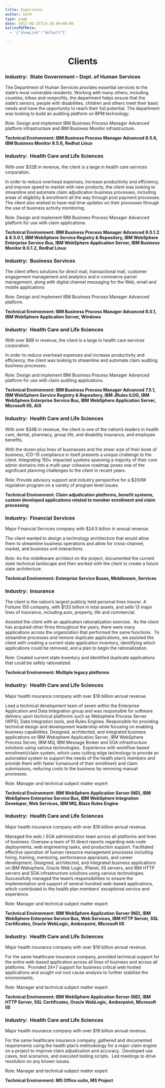 ```yaml
---
title: Experience
author: Seth
type: page
date: 2012-06-25T14:38:09+00:00
kalinsPDFMeta:
  - '{"showLink":"default"}'

---
```

<h1 style="text-align: center;">
  Clients
</h1>

### Industry:  State Government &#8211; Dept. of Human Services

The Department of Human Services provides essential services to the state&#8217;s most vulnerable residents. Working with many others, including counties, tribes and nonprofits, the department helps ensure that the state&#8217;s seniors, people with disabilities, children and others meet their basic needs and have the opportunity to reach their full potential. The department was looking to build an auditing platform on BPM technology.

Role: Design and implement IBM Business Process Manager Advanced platform infrastructure and IBM Business Monitor infrastructure.

**Technical Environment: IBM Business Process Manager Advanced 8.5.6, IBM Business Monitor 8.5.6, Redhat Linux**

### Industry:  Health Care and Life Sciences

With over $32B in revenue, the client is a large in health care services corporation.

In order to reduce overhead expenses, increase productivity and efficiency, and improve speed to market with new products, the client was looking to streamline and automate claim adjudication business processes, including areas of eligibility & enrollment all the way through post payment processes. The client also wished to have real time updates on their processes through the use of business activity monitoring.

Role: Design and implement IBM Business Process Manager Advanced platform for use with claim applications.

**Technical Environment: IBM Business Process Manager Advanced 8.0.1.2 & 8.5.0.1, IBM WebSphere Service Registry & Repository, IBM WebSphere Enterprise Service Bus, IBM WebSphere Application Server, IBM Business Monitor 8.0.1.2, Redhat Linux**

### Industry:  Business Services

The client offers solutions for direct mail, transactional mail, customer engagement management and analytics and e-commerce parcel management, along with digital channel messaging for the Web, email and mobile applications

Role: Design and implement IBM Business Process Manager Advanced platform.

**Technical Environment: IBM Business Process Manager Advanced 8.0.1, IBM WebSphere Application Server, Windows**

### Industry:  Health Care and Life Sciences

With over $8B in revenue, the client is a large in health care services corporation.

In order to reduce overhead expenses and increase productivity and efficiency, the client was looking to streamline and automate claim auditing business processes.

Role: Design and implement IBM Business Process Manager Advanced platform for use with claim auditing applications.

**Technical Environment: IBM Business Process Manager Advanced 7.5.1, IBM WebSphere Service Registry & Repository, IBM JRules ILOG, IBM WebSphere Enterprise Service Bus, IBM WebSphere Application Server, Microsoft IIS, AIX**

### Industry:  Health Care and Life Sciences

With over $34B in revenue, the client is one of the nation&#8217;s leaders in health care, dental, pharmacy, group life, and disability insurance, and employee benefits.

With the dozen plus lines of businesses and the sheer size of their book of business, ICD-10 compliance in itself presents a unique challenge to the client. Integrating 150+ impacted systems spanning a majority of their core admin domains into a multi-year cohesive roadmap poses one of the significant planning challenges to the client in recent years.

Role: Provide advisory support and industry perspective for a $200M regulation program on a variety of program level issues.

**Technical Environment: Claim adjudication platforms, benefit systems, custom developed applications related to member enrollment and claim processing**

### Industry:  Financial Services

Major Financial Services company with $24.5 billion in annual revenue.

The client wanted to design a technology architecture that would allow them to streamline business operations and allow for cross-channel, market, and business unit interactions.

Role: As the middleware architect on the project, documented the current state technical landscape and then worked with the client to create a future state architecture.

**Technical Environment: Enterprise Service Buses, Middleware, Services**

### Industry:  Insurance

The client is the nation’s largest publicly held personal lines insurer. A Fortune 100 company, with $133 billion in total assets, and sells 13 major lines of insurance, including auto, property, life and commercial.

Assisted the client with an application rationalization exercise.  As the client has acquired other firms throughout the years, there were many applications across the organization that performed the same functions.  To streamline processes and remove duplicate applications, we assisted the client with creating a current state application inventory, identifying which applications could be removed, and a plan to begin the rationalization.

Role: Created current state inventory and identified duplicate applications that could be safely rationalized.

**Technical Environment: Multiple legacy platforms**

### Industry:  Health Care and Life Sciences

Major health insurance company with over $18 billion annual revenue.

Lead a technical development team of seven within the Enterprise Application and Data Integration group and was responsible for software delivery upon technical platforms such as Websphere Process Server (WPS), Data Integration tools, and Rules Engines. Responsible for providing technical design and development leadership while focusing on enabling business capabilities. Designed, architected, and integrated business applications on IBM Websphere Application Server, IBM WebSphere Process Server, IBM MQ, IBM Message Broker and SOA infrastructure solutions using various technologies.  Experience with workflow based enrollment/claim system, which uses cutting edge technology to provide an automated system to support the needs of the health plan’s members and provide them with faster turnaround of their enrollment and claim submissions, reducing costs to the business by removing manual processes.

Role: Manager and technical subject matter expert

**Technical Environment: IBM WebSphere Application Server (ND), IBM WebSphere Enterprise Service Bus, IBM WebSphere Integration Developer, Web Services, IBM MQ, Blaze Rules Engine**

### Industry:  Health Care and Life Sciences

Major health insurance company with over $18 billion annual revenue.

Managed the web / SOA administration team across all platforms and lines of business. Oversaw a team of 10 direct reports regarding web code deployments, web engineering tasks, and production support. Facilitated effective operation of human resource management processes including hiring, training, mentoring, performance appraisals, and career development. Designed, architected, and integrated business applications on IBM Websphere, Oracle Web Logic, IPlanet, IIS servers, and IBM HTTP servers and SOA infrastructure solutions using various technologies.  Successfully managed the team’s responsibilities to ensure the implementation and support of several hundred web-based applications, which contributed to the health plan members’ exceptional service and experience.

Role: Manager and technical subject matter expert

**Technical Environment: IBM WebSphere Application Server (ND), IBM WebSphere Enterprise Service Bus, Web Services, IBM HTTP Server, SSL Certificates, Oracle WebLogic, Amberpoint, Microsoft IIS**

### Industry:  Health Care and Life Sciences

Major health insurance company with over $18 billion annual revenue.

For the same healthcare insurance company, provided technical support for the entire web-based application across all lines of business and across all platforms.  Provided 24&#215;7 support for business critical web hosted applications and sought out root cause analysis to further stabilize the environments.

Role: Manager and technical subject matter expert

**Technical Environment: IBM WebSphere Application Server (ND), IBM HTTP Server, SSL Certificates, Oracle WebLogic, Amberpoint, Microsoft IIS**

### Industry:  Health Care and Life Sciences

Major health insurance company with over $18 billion annual revenue.

For the same healthcare insurance company, gathered and documented requirements using the health plan’s methodology for a major claim engine on a project to improve claim adjudication and accuracy.  Developed use cases, test scenarios, and executed testing scripts.  Led meetings to drive resolution on any known issues.

Role: Manager and technical subject matter expert

**Technical Environment: MS Office suite, MS Project**